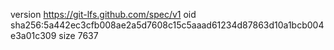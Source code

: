 version https://git-lfs.github.com/spec/v1
oid sha256:5a442ec3cfb008ae2a5d7608c15c5aaad61234d87863d10a1bcb004e3a01c309
size 7637
